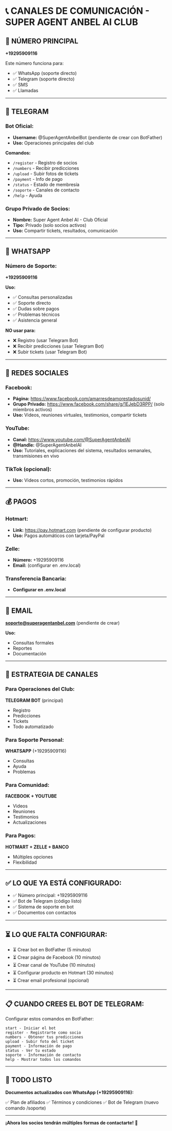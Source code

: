 # 📞 CANALES DE COMUNICACIÓN - SUPER AGENT ANBEL AI CLUB

## 🎯 NÚMERO PRINCIPAL

**+19295909116**

Este número funciona para:
- ✅ WhatsApp (soporte directo)
- ✅ Telegram (soporte directo)
- ✅ SMS
- ✅ Llamadas

---

## 🤖 TELEGRAM

### Bot Oficial:
- **Username:** @SuperAgentAnbelBot (pendiente de crear con BotFather)
- **Uso:** Operaciones principales del club

**Comandos:**
- `/register` - Registro de socios
- `/numbers` - Recibir predicciones
- `/upload` - Subir fotos de tickets
- `/payment` - Info de pago
- `/status` - Estado de membresía
- `/soporte` - Canales de contacto
- `/help` - Ayuda

### Grupo Privado de Socios:
- **Nombre:** Super Agent Anbel AI - Club Oficial
- **Tipo:** Privado (solo socios activos)
- **Uso:** Compartir tickets, resultados, comunicación

---

## 💬 WHATSAPP

### Número de Soporte:
**+19295909116**

**Uso:**
- ✅ Consultas personalizadas
- ✅ Soporte directo
- ✅ Dudas sobre pagos
- ✅ Problemas técnicos
- ✅ Asistencia general

**NO usar para:**
- ❌ Registro (usar Telegram Bot)
- ❌ Recibir predicciones (usar Telegram Bot)
- ❌ Subir tickets (usar Telegram Bot)

---

## 📱 REDES SOCIALES

### Facebook:
- **Página:** https://www.facebook.com/amarresdeamorestadosunid/
- **Grupo Privado:** https://www.facebook.com/share/g/1EJebD3RPP/ (solo miembros activos)
- **Uso:** Videos, reuniones virtuales, testimonios, compartir tickets

### YouTube:
- **Canal:** https://www.youtube.com/@SuperAgentAnbelAI
- **@Handle:** @SuperAgentAnbelAI
- **Uso:** Tutoriales, explicaciones del sistema, resultados semanales, transmisiones en vivo

### TikTok (opcional):
- **Uso:** Videos cortos, promoción, testimonios rápidos

---

## 💰 PAGOS

### Hotmart:
- **Link:** https://pay.hotmart.com (pendiente de configurar producto)
- **Uso:** Pagos automáticos con tarjeta/PayPal

### Zelle:
- **Número:** +19295909116
- **Email:** (configurar en .env.local)

### Transferencia Bancaria:
- **Configurar en .env.local**

---

## 📧 EMAIL

**soporte@superagentanbel.com** (pendiente de crear)

**Uso:**
- Consultas formales
- Reportes
- Documentación

---

## 🎯 ESTRATEGIA DE CANALES

### Para Operaciones del Club:
**TELEGRAM BOT** (principal)
- Registro
- Predicciones
- Tickets
- Todo automatizado

### Para Soporte Personal:
**WHATSAPP** (+19295909116)
- Consultas
- Ayuda
- Problemas

### Para Comunidad:
**FACEBOOK + YOUTUBE**
- Videos
- Reuniones
- Testimonios
- Actualizaciones

### Para Pagos:
**HOTMART + ZELLE + BANCO**
- Múltiples opciones
- Flexibilidad

---

## ✅ LO QUE YA ESTÁ CONFIGURADO:

- ✅ Número principal: +19295909116
- ✅ Bot de Telegram (código listo)
- ✅ Sistema de soporte en bot
- ✅ Documentos con contactos

---

## ⏳ LO QUE FALTA CONFIGURAR:

- ⏳ Crear bot en BotFather (5 minutos)
- ⏳ Crear página de Facebook (10 minutos)
- ⏳ Crear canal de YouTube (10 minutos)
- ⏳ Configurar producto en Hotmart (30 minutos)
- ⏳ Crear email profesional (opcional)

---

## 📋 CUANDO CREES EL BOT DE TELEGRAM:

Configurar estos comandos en BotFather:

```
start - Iniciar el bot
register - Registrarte como socio
numbers - Obtener tus predicciones
upload - Subir foto del ticket
payment - Información de pago
status - Ver tu estado
soporte - Información de contacto
help - Mostrar todos los comandos
```

---

## 🎉 TODO LISTO

**Documentos actualizados con WhatsApp (+19295909116):**

✅ Plan de afiliados
✅ Términos y condiciones
✅ Bot de Telegram (nuevo comando /soporte)

---

**¡Ahora los socios tendrán múltiples formas de contactarte!** 📱

